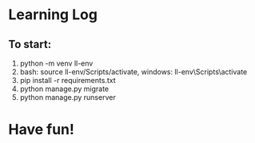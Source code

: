 # Learning Log
## To start:
1. python -m venv ll-env
2. bash: source ll-env/Scripts/activate, windows: ll-env\Scripts\activate
3. pip install -r requirements.txt
4. python manage.py migrate
5. python manage.py runserver

# Have fun!